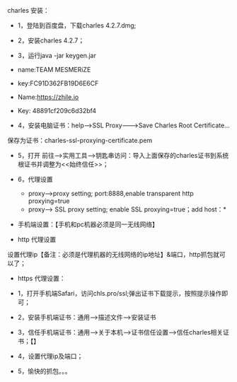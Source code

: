 charles 安装：

+ 1，登陆到百度盘，下载charles 4.2.7.dmg;
+ 2，安装charles 4.2.7；
+ 3，运行java -jar keygen.jar

+ name:TEAM MESMERiZE
+ key:FC91D362FB19D6E6CF

+ Name:https://zhile.io
+ Key: 48891cf209c6d32bf4

+ 4，安装电脑证书：help-->SSL Proxy--->Save Charles Root Certificate...

保存为证书：charles-ssl-proxying-certificate.pem

+ 5，打开 前往-->实用工具-->钥匙串访问：导入上面保存的charles证书到系统根证书并调整为<<始终信任>>；

+ 6，代理设置
  + proxy-->proxy setting; port:8888,enable transparent http proxying=true
  + proxy--> SSL proxy setting; enable SSL proxying=true；add host：*

+ 手机端设置：【手机和pc机器必须是同一无线网络】

+ http 代理设置

设置代理ip【备注：必须是代理机器的无线网络的ip地址】&端口，http抓包就可以了；

+ https 代理设置：

+ 1，打开手机端Safari，访问chls.pro/ssl;弹出证书下载提示，按照提示操作即可；
+ 2，安装手机端证书：通用-->描述文件-->安装证书
+ 3，信任手机端证书：通用-->关于本机-->证书信任设置-->信任charles相关证书；【】
+ 4，设置代理ip及端口；
+ 5，愉快的抓包。。。

